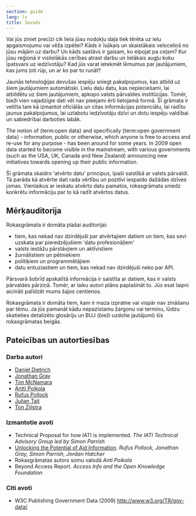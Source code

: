 ```yaml
---
section: guide
lang: lv
title: Ievads
---
```


Vai jūs ziniet precīzi cik liela jūsu nodokļu daļa tiek tērēta uz ielu apgaismojumu vai vēža izpētei? Kāds ir īsākais un skaistākais veloceliņš no jūsu mājām uz darbu? Un kāds sastāvs ir gaisam, ko elpojat pa ceļam? Kur jūsu reģionā ir vislielākās cerības atrast darbu un lielākais augļu koku īpatsvars uz iedzīvotāju? Kad jūs varat ietekmēt lēmumus par jautājumiem, kas jums ļoti rūp, un ar ko par to runāt?

Jaunās tehnoloģijas devušas iespēju sniegt pakalpojumus, kas atbild uz šiem jautājumiem automātiski. Lielu daļu datu, kas nepieciešami, lai atbildētu uz šiem jautājumiem, apkopo valsts pārvaldes institūcijas. Tomēr, bieži vien vajadzīgie dati vēl nav pieejami ērti lietojamā formā. Šī grāmata ir veltīta tam kā izmantot oficiālās un citas informācijas potenciālu, lai radītu jaunus pakalpojumus, lai uzlabotu iedzīvotāju dzīvi un dotu iespēju valdībai un sabiedrībai darboties labāk.

The notion of {term:open data} and specifically {term:open government data} - information, public or otherwise, which anyone is free to access and re-use for any purpose - has been around for some years. In 2009 open data started to become visible in the mainstream, with various governments (such as the USA, UK, Canada and New Zealand) announcing new initiatives towards opening up their public information.

Šī grāmata skaidro 'atvērto datu' principus, īpaši saistībā ar valsts pārvaldi. Tā parāda kā atvērtie dati rada vērtību un pozitīvi iespaido dažādas dzīves jomas. Vienlaikus ar ieskatu atvērto datu pamatos, rokasgrāmata sniedz konkrētu informāciju par to kā radīt atvērtos datus.

## Mērķauditorija

Rokasgrāmata ir domāta plašai auditorijai:

-   tiem, kas nekad nav dzirdējuši par atvērtajiem datiem un tiem, kas sevi uzskata par pieredzējušiem 'datu profesionāļiem'
-   valsts iestāžu pārstāvjiem un aktīvistiem
-   žurnālistiem un pētniekiem
-   politiķiem un programmētājiem
-   datu entuziastiem un tiem, kas nekad nav dzirdējuši neko par API.

Pārsvarā šobrīd apskatītā informācija ir saistīta ar datiem, kas ir valsts pārvaldes pārziņā. Tomēr, ar laiku autori plāno paplašināt to. Jūs esat laipni aicināti palīdzēt mums šajos centienos.

Rokasgrāmata ir domāta tiem, kam ir maza izpratne vai vispār nav zināšanu par tēmu. Ja jūs pamanāt kādu nepazīstamu žargonu vai terminu, lūdzu skatieties detalizēto glosāriju un BUJ (bieži uzdotie jautājumi) šīs rokasgrāmatas beigās.

## Pateicības un autortiesības

### Darba autori

-   [Daniel Dietrich](http://ddie.me/)
-   [Jonathan Gray](http://jonathangray.org/)
-   [Tim McNamara](http://timmcnamara.co.nz)
-   [Antti Poikola](http://apoikola.wordpress.com/)
-   [Rufus Pollock](http://rufuspollock.org/)
-   [Julian Tait](http://www.littlestar.tv/)
-   [Ton Zijlstra](http://www.zylstra.org/)

### Izmantotie avoti

-   Technical Proposal for how IATI is implemented. *The IATI Technical Advisory Group led by Simon Parrish*
-   [Unlocking the Potential of Aid Information](http://www.unlockingaid.info/). *Rufus Pollock, Jonathan Gray, Simon Parrish, Jordan Hatcher*
-   Rokasgrāmatas autors somu valodā *Anti Poikola*
-   Beyond Access Report. *Access Info and the Open Knowledge Foundation*

### Citi avoti

-   W3C Publishing Government Data (2009) <http://www.w3.org/TR/gov-data/>